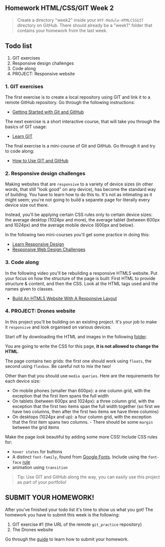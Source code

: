 ## Homework HTML/CSS/GIT Week 2

> Create a directory "week2" inside your `HYF-Module-HTMLCSSGIT` directory on GitHub. There should already be a "week1" folder that contains your homework from the last week.

## Todo list

1. GIT exercises
2. Responsive design challenges
3. Code along
4. PROJECT: Responsive website

### 1. GIT exercises

The first exercise is to create a local repository using GIT and link it to a remote GitHub repository. Go through the following instructions:

- [Getting Started with Git and GitHub](https://www.codecademy.com/articles/f1-u3-git-setup)

The next exercise is a short interactive course, that will take you through the basics of GIT usage:

- [Learn GIT](https://www.codecademy.com/learn/learn-git)

The final exercise is a mini-course of Git and GitHub. Go through it and try to code along:

- [How to Use GIT and GitHub](https://eu.udacity.com/course/how-to-use-git-and-github--ud775)

### 2. Responsive design challenges

Making websites that are `responsive` to a variety of device sizes (in other words, that still "look good" on any device), has become the standard way of building. You have to learn how to do this to. It's not as intimating as it might seem; you're not going to build a separete page for literally every device size out there.

Instead, you'll be applying certain CSS rules only to certain device sizes: the average desktop (1024px and more), the average tablet (between 600px and 1024px) and the average mobile device (600px and below).

In the following two mini-courses you'll get some practice in doing this:

- [Learn Responsive Design](https://www.codecademy.com/learn/learn-responsive-design)
- [Responsive Web Design Challenges](https://learn.freecodecamp.org/responsive-web-design/responsive-web-design-principles/)

### 3. Code along

In the following video you'll be rebuilding a responsive HTML5 website. Put your focus on how the structure of the page is built: First HTML to provide structure & content, and then the CSS. Look at the HTML tags used and the names given to classes.

- [Build An HTML5 Website With A Responsive Layout](https://www.youtube.com/watch?v=Wm6CUkswsNw)

### 4. PROJECT: Drones website

In this project you'll be building on an existing project. It's your job to make it `responsive` and look organised on various devices.

Start off by downloading the HTML and images in the following [folder](https://github.com/HackYourFuture/HTML-CSS/tree/master/Week2/homework).

You are going to write the CSS for this page, **it is not allowed to change the HTML**.

The page contains two grids: the first one should work using `floats`, the second using `flexbox`. Be careful not to mix the two!

Other than that you should use `media queries`. Here are the requirements for each device size:

- On mobile phones (smaller than 600px): a one column grid, with the exception that the first item spans the full width
- On tablets (between 600px and 1024px): a three column grid, with the exception that the first two items span the full width together (so first we have two columns, then after the first two items we have three columns)
- On desktops (1024px and up): a four column grid, with the exception that the first item spans two columns. - There should be some `margin` between the grid items

Make the page look beautiful by adding some more CSS! Include CSS rules for:

- `hover states` for buttons
- A distinct `font-family`, found from [Google Fonts](https://fonts.google.com/). Include using the `font-face` [rule](https://css-tricks.com/snippets/css/using-font-face/)
- animation using `transition`

> Tip: Use GIT and GitHub along the way, you can easily use this project as part of your portfolio!

## SUBMIT YOUR HOMEWORK!

After you've finished your todo list it's time to show us what you got! The homework you have to submit this week is the following:

1. GIT exercise #1 (the URL of the remote `git_practice` repository)
2. The Drones website

Go through the [guide](../hand-in-homework-guide.md) to learn how to submit your homework.
